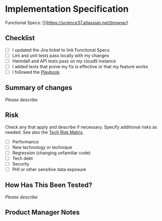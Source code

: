 # Implementation Specification

Functional Specs: [<Jira Ticket>](https://science37.atlassian.net/browse/<Jira Ticket>)

## Checklist

- [ ] I updated the Jira ticket to link Functional Specs
- [ ] Lint and unit tests pass locally with my changes
- [ ] Heimdall and API tests pass on my cloud9 instance
- [ ] I added tests that prove my fix is effective or that my feature works
- [ ] I followed the [Playbook](https://science37.atlassian.net/wiki/spaces/TECH/pages/484147358/Implementation+Specification+Playbook)

## Summary of changes

_Please describe_

## Risk

Check any that apply and describe if necessary. Specify additional risks as needed. See also the [Tech Risk Matrix](https://science37.atlassian.net/wiki/spaces/TECH/pages/509804643/Technology%2BRisk%2BMatrix).

- [ ] Performance
- [ ] New technology or technique
- [ ] Regression (changing unfamiliar code)
- [ ] Tech debt
- [ ] Security
- [ ] PHI or other sensitive data exposure

## How Has This Been Tested?

_Please describe_

<!-- Include details of your testing environment, and the tests that you ran -->
<!-- to verify the effect your changes will have on other areas of the code. -->

## Product Manager Notes

<!-- Additional Area for PM's -->
